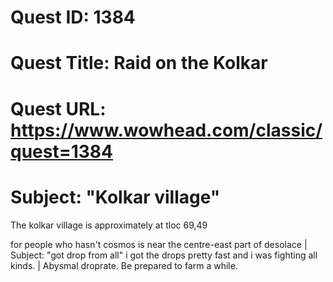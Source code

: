 # Quest ID: 1384
# Quest Title: Raid on the Kolkar
# Quest URL: https://www.wowhead.com/classic/quest=1384
# Subject: "Kolkar village"
The kolkar village is approximately at tloc 69,49

for people who hasn't cosmos is near the centre-east part of desolace | Subject: "got drop from all"
i got the drops pretty fast and i was fighting all kinds. | Abysmal droprate. Be prepared to farm a while.